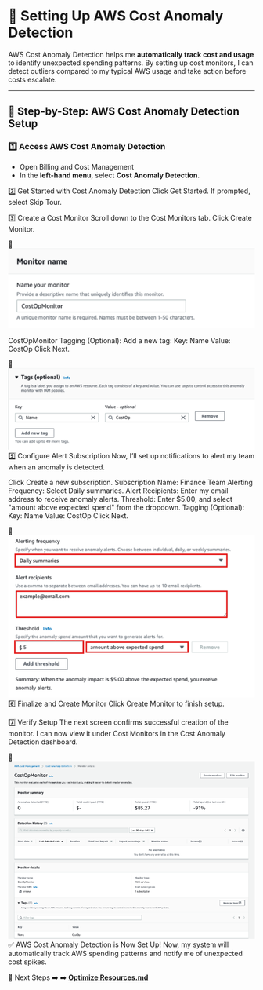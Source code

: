 # 🚨 Setting Up AWS Cost Anomaly Detection

AWS Cost Anomaly Detection helps me **automatically track cost and usage** to identify unexpected spending patterns. By setting up cost monitors, I can detect outliers compared to my typical AWS usage and take action before costs escalate.

---

## 🚀 **Step-by-Step: AWS Cost Anomaly Detection Setup**

### **1️⃣ Access AWS Cost Anomaly Detection**
- Open Billing and Cost Management
- In the **left-hand menu**, select **Cost Anomaly Detection**.

2️⃣ Get Started with Cost Anomaly Detection
Click Get Started.
If prompted, select Skip Tour.

3️⃣ Create a Cost Monitor
Scroll down to the Cost Monitors tab.
Click Create Monitor.

📸 ![Create Cost Monitor](../screenshots/anomaly-create-cost-monitor.png)


CostOpMonitor
Tagging (Optional): Add a new tag:
Key: Name
Value: CostOp
Click Next.

📸 ![Configure Cost Monitor](../screenshots/configure-cost-monitor.png)
5️⃣ Configure Alert Subscription
Now, I’ll set up notifications to alert my team when an anomaly is detected.

Click Create a new subscription.
Subscription Name:
Finance Team
Alerting Frequency:
Select Daily summaries.
Alert Recipients:
Enter my email address to receive anomaly alerts.
Threshold:
Enter $5.00, and select "amount above expected spend" from the dropdown.
Tagging (Optional):
Key: Name
Value: CostOp
Click Next.

📸 ![Configure Alert Subscription](../screenshots/configure-alert-subscription.png)
6️⃣ Finalize and Create Monitor
Click Create Monitor to finish setup.

7️⃣ Verify Setup
The next screen confirms successful creation of the monitor.
I can now view it under Cost Monitors in the Cost Anomaly Detection dashboard.

📸![Cost Monitor Dashboard](../screenshots/cost-monitor-dashboard.png)
✅ AWS Cost Anomaly Detection is Now Set Up!
Now, my system will automatically track AWS spending patterns and notify me of unexpected cost spikes.

🚀 Next Steps
➡️ ➡️ **[Optimize Resources.md](../Docs/optimize-resources.md)**
